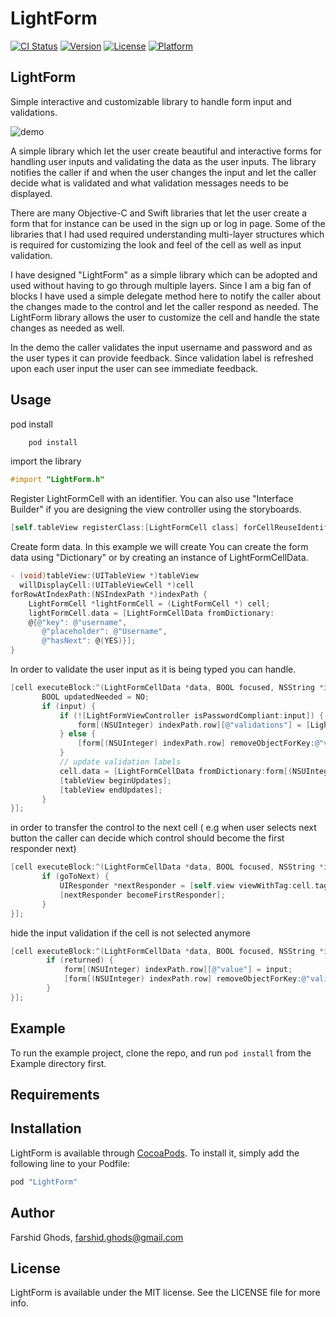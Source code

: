 # LightForm
[![CI Status](https://travis-ci.org/farshidce/LightForm.svg?style=flat)](https://travis-ci.org/farshidce/LightForm)
[![Version](https://img.shields.io/cocoapods/v/LightForm.svg?style=flat)](http://cocoapods.org/pods/LightForm)
[![License](https://img.shields.io/cocoapods/l/LightForm.svg?style=flat)](http://cocoapods.org/pods/LightForm)
[![Platform](https://img.shields.io/cocoapods/p/LightForm.svg?style=flat)](http://cocoapods.org/pods/LightForm)

## LightForm
Simple interactive and customizable library to handle form input and validations.


![demo](https://s3.amazonaws.com/farshid.ghods.github/lightform-1.gif)

A simple library which let the user create beautiful and interactive forms for
handling user inputs and validating the data as the user inputs. The library
notifies the caller if and when the user changes the input and let the caller
decide what is validated and what validation messages needs to be displayed.

There are many Objective-C and Swift libraries that let the user create a form
that for instance can be used in the sign up or log in page. Some of the libraries that I had used
required understanding multi-layer structures which is required for customizing
the look and feel of the cell as well as input validation.


I have designed "LightForm" as a simple library which can be adopted and used without having to go through multiple layers.
Since I am a big fan of blocks I have used a simple delegate method here to notify the caller about the changes made
to the control and let the caller respond as needed.
The LightForm library allows the user to customize the cell and handle the state changes as needed as well.

In the demo the caller validates the input username and password and as the user types it can provide feedback.
Since validation label is refreshed upon each user input the user can see immediate feedback.


## Usage


pod install

```bash
    pod install
```

import the library

```objectivec
#import "LightForm.h"
```

Register LightFormCell with an identifier. You can also use "Interface Builder" if you are designing the view
 controller using the storyboards.

```objectivec
[self.tableView registerClass:[LightFormCell class] forCellReuseIdentifier:@"SignUpFormCellId"];
```

Create form data. In this example we will create 
You can create the form data using "Dictionary" or by creating an instance of LightFormCellData.

```objectivec
- (void)tableView:(UITableView *)tableView
  willDisplayCell:(UITableViewCell *)cell
forRowAtIndexPath:(NSIndexPath *)indexPath {
    LightFormCell *lightFormCell = (LightFormCell *) cell;
    lightFormCell.data = [LightFormCellData fromDictionary:
    @{@"key": @"username",
       @"placeholder": @"Username",
       @"hasNext": @(YES)}];
}
```

In order to validate the user input as it is being typed you can handle.
 
 
 ```objectivec
[cell executeBlock:^(LightFormCellData *data, BOOL focused, NSString *input, BOOL returned, BOOL goToNext) {
        BOOL updatedNeeded = NO;
        if (input) {
            if (![LightFormViewController isPasswordCompliant:input]) {
                form[(NSUInteger) indexPath.row][@"validations"] = [LightFormViewController passwordCompliance:input];
            } else {
                [form[(NSUInteger) indexPath.row] removeObjectForKey:@"validations"];
            }
            // update validation labels
            cell.data = [LightFormCellData fromDictionary:form[(NSUInteger) indexPath.row]];
            [tableView beginUpdates];
            [tableView endUpdates];
        }
}];

```

in  order to transfer the control to the next cell ( e.g when user selects next 
button the caller can decide which control should become the first responder next)

 ```objectivec
[cell executeBlock:^(LightFormCellData *data, BOOL focused, NSString *input, BOOL returned, BOOL goToNext) {
        if (goToNext) {
            UIResponder *nextResponder = [self.view viewWithTag:cell.tag + 1];
            [nextResponder becomeFirstResponder];
        }
}];

```

hide the input validation if the cell is not selected anymore

```objectivec
[cell executeBlock:^(LightFormCellData *data, BOOL focused, NSString *input, BOOL returned, BOOL goToNext) {
        if (returned) {
            form[(NSUInteger) indexPath.row][@"value"] = input;
            [form[(NSUInteger) indexPath.row] removeObjectForKey:@"validations"];
        }
}];
```

## Example

To run the example project, clone the repo, and run `pod install` from the Example directory first.

## Requirements

## Installation

LightForm is available through [CocoaPods](http://cocoapods.org). To install
it, simply add the following line to your Podfile:

```ruby
pod "LightForm"
```

## Author

Farshid Ghods, farshid.ghods@gmail.com

## License

LightForm is available under the MIT license. See the LICENSE file for more info.
